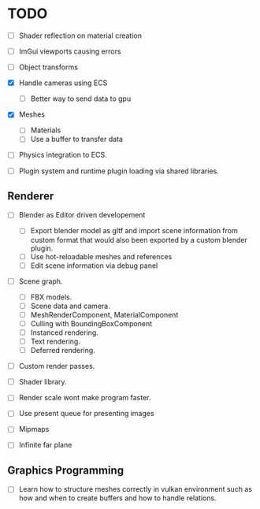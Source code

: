 # TODO

- [ ] Shader reflection on material creation
- [ ] ImGui viewports causing errors

- [ ] Object transforms
- [x] Handle cameras using ECS
  - [ ] Better way to send data to gpu
- [x] Meshes
  - [ ] Materials
  - [ ] Use a buffer to transfer data
- [ ] Physics integration to ECS.
- [ ] Plugin system and runtime plugin loading via shared libraries.

## Renderer

- [ ] Blender as Editor driven developement

  - [ ] Export blender model as gltf and import scene information from custom format that
        would also been exported by a custom blender plugin.
  - [ ] Use hot-reloadable meshes and references
  - [ ] Edit scene information via debug panel

- [ ] Scene graph.
  - [ ] FBX models.
  - [ ] Scene data and camera.
  - [ ] MeshRenderComponent, MaterialComponent
  - [ ] Culling with BoundingBoxComponent
  - [ ] Instanced rendering.
  - [ ] Text rendering.
  - [ ] Deferred rendering.
- [ ] Custom render passes.
- [ ] Shader library.
- [ ] Render scale wont make program faster.
- [ ] Use present queue for presenting images
- [ ] Mipmaps
- [ ] Infinite far plane

## Graphics Programming

- [ ] Learn how to structure meshes correctly in vulkan environment such as how
      and when to create buffers and how to handle relations.
